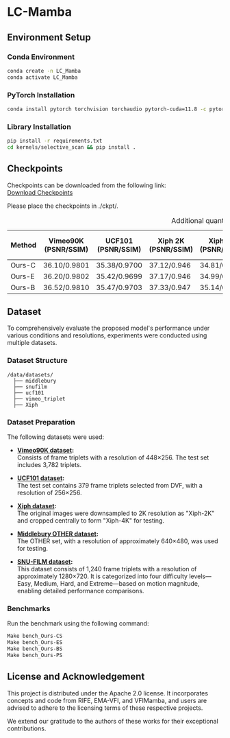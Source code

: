 
# LC-Mamba

## Environment Setup

### Conda Environment
```bash
conda create -n LC_Mamba
conda activate LC_Mamba
```

### PyTorch Installation
```bash
conda install pytorch torchvision torchaudio pytorch-cuda=11.8 -c pytorch -c nvidia
```

### Library Installation
```bash
pip install -r requirements.txt
cd kernels/selective_scan && pip install .

```

## Checkpoints
Checkpoints can be downloaded from the following link:  
[Download Checkpoints](https://www.dropbox.com/scl/fo/qqetwthteq18n53p48nwi/ALtsYM3Dse5nW5QfA5KwGEA?rlkey=lhcev43r7ltvv80cr3iszj6nj&dl=0)

Please place the checkpoints in ./ckpt/.


<table>
  <caption>Additional quantitative comparison across benchmarks</caption>
  <thead>
    <tr>
      <th>Method</th>
      <th>Vimeo90K (PSNR/SSIM)</th>
      <th>UCF101 (PSNR/SSIM)</th>
      <th>Xiph 2K (PSNR/SSIM)</th>
      <th>Xiph 4K (PSNR/SSIM)</th>
      <th>M.B. (IE)</th>
      <th>SNU-FILM Easy (PSNR/SSIM)</th>
      <th>SNU-FILM Medium (PSNR/SSIM)</th>
      <th>SNU-FILM Hard (PSNR/SSIM)</th>
      <th>SNU-FILM Extreme (PSNR/SSIM)</th>
      <th>Params (M)</th>
    </tr>
  </thead>
  <tbody>
    <tr>
      <td>Ours-C</td>
      <td>36.10/0.9801</td>
      <td>35.38/0.9700</td>
      <td>37.12/0.946</td>
      <td>34.81/0.908</td>
      <td>1.94</td>
      <td>40.10/0.9915</td>
      <td>36.11/0.9809</td>
      <td>30.81/0.9405</td>
      <td>25.69/0.8710</td>
      <td>4.3</td>
    </tr>
    <tr>
      <td>Ours-E</td>
      <td>36.20/0.9802</td>
      <td>35.42/0.9699</td>
      <td>37.17/0.946</td>
      <td>34.99/0.910</td>
      <td>1.96</td>
      <td>40.15/0.9912</td>
      <td>36.19/0.9809</td>
      <td>30.89/0.9416</td>
      <td>25.81/0.8725</td>
      <td>6.7</td>
    </tr>
    <tr>
      <td>Ours-B</td>
      <td>36.52/0.9810</td>
      <td>35.47/0.9703</td>
      <td>37.33/0.947</td>
      <td>35.14/0.911</td>
      <td>1.90</td>
      <td>40.20/0.9909</td>
      <td>36.30/0.9810</td>
      <td>31.00/0.9417</td>
      <td>25.83/0.8722</td>
      <td>16.2</td>
    </tr>
  </tbody>
</table>



## Dataset
To comprehensively evaluate the proposed model's performance under various conditions and resolutions, experiments were conducted using multiple datasets.

### Dataset Structure
```
/data/datasets/
  ├── middlebury
  ├── snufilm
  ├── ucf101
  ├── vimeo_triplet
  ├── Xiph
```

### Dataset Preparation
The following datasets were used:

- **[Vimeo90K dataset](http://toflow.csail.mit.edu/):**  
  Consists of frame triplets with a resolution of 448×256. The test set includes 3,782 triplets.

- **[UCF101 dataset](https://liuziwei7.github.io/projects/VoxelFlow):**  
  The test set contains 379 frame triplets selected from DVF, with a resolution of 256×256.

- **[Xiph dataset](https://github.com/sniklaus/softmax-splatting/blob/master/benchmark_xiph.py):**  
  The original images were downsampled to 2K resolution as "Xiph-2K" and cropped centrally to form "Xiph-4K" for testing.

- **[Middlebury OTHER dataset](https://vision.middlebury.edu/flow/data/):**  
  The OTHER set, with a resolution of approximately 640×480, was used for testing.

- **[SNU-FILM dataset](https://myungsub.github.io/CAIN/):**  
  This dataset consists of 1,240 frame triplets with a resolution of approximately 1280×720. It is categorized into four difficulty levels—Easy, Medium, Hard, and Extreme—based on motion magnitude, enabling detailed performance comparisons.

### Benchmarks
Run the benchmark using the following command:
```bash
Make bench_Ours-CS
Make bench_Ours-ES
Make bench_Ours-BS
Make bench_Ours-PS
```

## License and Acknowledgement

This project is distributed under the Apache 2.0 license. It incorporates concepts and code from RIFE, EMA-VFI, and VFIMamba, 
and users are advised to adhere to the licensing terms of these respective projects.

We extend our gratitude to the authors of these works for their exceptional contributions.
